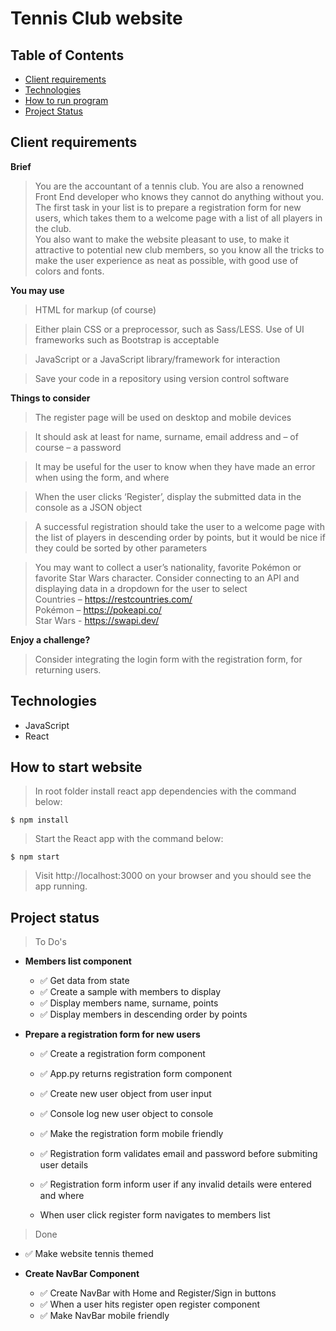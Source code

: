# Tennis Club website

## Table of Contents

- [Client requirements](#client-requirements)
- [Technologies](#technologies)
- [How to run program](#how-to-run-program)
- [Project Status](#project-status)

## Client requirements

**Brief**

> You are the accountant of a tennis club. You are also a renowned Front End developer who knows they cannot do anything without you. The first task in your list is to prepare a registration form for new users, which takes them to a welcome page with a list of all players in the club.  
> You also want to make the website pleasant to use, to make it attractive to potential new club members, so you know all the tricks to make the user experience as neat as possible, with good use of colors and fonts.

**You may use**

> HTML for markup (of course)

> Either plain CSS or a preprocessor, such as Sass/LESS. Use of UI frameworks such as Bootstrap is acceptable

> JavaScript or a JavaScript library/framework for interaction

> Save your code in a repository using version control software

**Things to consider**

> The register page will be used on desktop and mobile devices

> It should ask at least for name, surname, email address and – of course – a password

> It may be useful for the user to know when they have made an error when using the form, and where

> When the user clicks ‘Register’, display the submitted data in the console as a JSON object

> A successful registration should take the user to a welcome page with the list of players in descending order by points, but it would be nice if they could be sorted by other parameters

> You may want to collect a user’s nationality, favorite Pokémon or favorite Star Wars character. Consider connecting to an API and displaying data in a dropdown for the user to select  
> Countries – https://restcountries.com/  
> Pokémon – https://pokeapi.co/  
> Star Wars - https://swapi.dev/

**Enjoy a challenge?**

> Consider integrating the login form with the registration form, for returning users.

## Technologies

- JavaScript
- React

## How to start website

> In root folder install react app dependencies with the command below:

```
$ npm install
```

> Start the React app with the command below:

```
$ npm start
```

> Visit http://localhost:3000 on your browser and you should see the app running.

## Project status

> To Do's

- **Members list component**

  - ✅ Get data from state
  - ✅ Create a sample with members to display
  - ✅ Display members name, surname, points
  - ✅ Display members in descending order by points

- **Prepare a registration form for new users**

  - ✅ Create a registration form component
  - ✅ App.py returns registration form component
  - ✅ Create new user object from user input
  - ✅ Console log new user object to console
  - ✅ Make the registration form mobile friendly
  - ✅ Registration form validates email and password before submiting user details
  - ✅ Registration form inform user if any invalid details were entered and where

  - When user click register form navigates to members list

> Done

- ✅ Make website tennis themed

- **Create NavBar Component**
  - ✅ Create NavBar with Home and Register/Sign in buttons
  - ✅ When a user hits register open register component
  - ✅ Make NavBar mobile friendly
